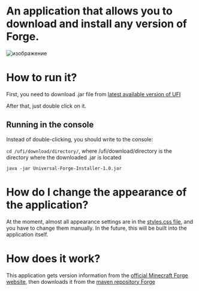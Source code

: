 # An application that allows you to download and install any version of Forge.
![изображение](https://github.com/user-attachments/assets/84531044-8185-48dd-902b-1c4ced9ad554)

# How to run it?
First, you need to download .jar file from [latest available version of UFI](https://github.com/prostoblodi/universal_forge_installer/releases/latest)

After that, just double click on it.

## Running in the console
Instead of double-clicking, you should write to the console:

`cd /ufi/download/directory/`, where /ufi/download/directory is the directory where the downloaded .jar is located

`java -jar Universal-Forge-Installer-1.0.jar`

# How do I change the appearance of the application?
At the moment, almost all appearance settings are in the [styles.css file](https://github.com/prostoblodi/universal_forge_installer/blob/main/src/main/resources/styles.css), and you have to change them manually. In the future, this will be built into the application itself.

# How does it work?
This application gets version information from the [official Minecraft Forge website](https://files.minecraftforge.net/net/minecraftforge/forge/), then downloads it from the [maven repository Forge](https://maven.minecraftforge.net/net/minecraftforge/forge/)



